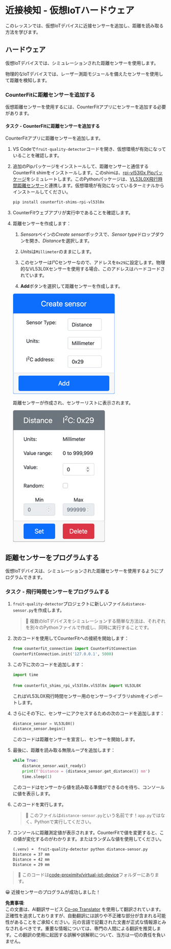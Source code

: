 <!--
CO_OP_TRANSLATOR_METADATA:
{
  "original_hash": "7e9f05bdc50a40fd924b1d66934471bf",
  "translation_date": "2025-08-24T21:56:18+00:00",
  "source_file": "4-manufacturing/lessons/4-trigger-fruit-detector/virtual-device-proximity.md",
  "language_code": "ja"
}
-->
# 近接検知 - 仮想IoTハードウェア

このレッスンでは、仮想IoTデバイスに近接センサーを追加し、距離を読み取る方法を学びます。

## ハードウェア

仮想IoTデバイスでは、シミュレーションされた距離センサーを使用します。

物理的なIoTデバイスでは、レーザー測距モジュールを備えたセンサーを使用して距離を検知します。

### CounterFitに距離センサーを追加する

仮想距離センサーを使用するには、CounterFitアプリにセンサーを追加する必要があります。

#### タスク - CounterFitに距離センサーを追加する

CounterFitアプリに距離センサーを追加します。

1. VS Codeで`fruit-quality-detector`コードを開き、仮想環境が有効になっていることを確認します。

1. 追加のPipパッケージをインストールして、距離センサーと通信するCounterFit shimをインストールします。このshimは、[rpi-vl53l0x Pipパッケージ](https://pypi.org/project/rpi-vl53l0x/)をシミュレートします。このPythonパッケージは、[VL53L0X飛行時間距離センサー](https://wiki.seeedstudio.com/Grove-Time_of_Flight_Distance_Sensor-VL53L0X/)と連携します。仮想環境が有効になっているターミナルからインストールしてください。

    ```sh
    pip install counterfit-shims-rpi-vl53l0x
    ```

1. CounterFitウェブアプリが実行中であることを確認します。

1. 距離センサーを作成します：

    1. *Sensors*ペインの*Create sensor*ボックスで、*Sensor type*ドロップダウンを開き、*Distance*を選択します。

    1. *Units*は`Millimeter`のままにします。

    1. このセンサーはI²Cセンサーなので、アドレスを`0x29`に設定します。物理的なVL53L0Xセンサーを使用する場合、このアドレスはハードコードされています。

    1. **Add**ボタンを選択して距離センサーを作成します。

    ![距離センサーの設定](../../../../../translated_images/counterfit-create-distance-sensor.967c9fb98f27888d95920c9784d004c972490eb71f70397fe13bd70a79a879a3.ja.png)

    距離センサーが作成され、センサーリストに表示されます。

    ![作成された距離センサー](../../../../../translated_images/counterfit-distance-sensor.079eefeeea0b68afc36431ce8fcbe2f09a7e4916ed1cd5cb30e696db53bc18fa.ja.png)

## 距離センサーをプログラムする

仮想IoTデバイスは、シミュレーションされた距離センサーを使用するようにプログラムできます。

### タスク - 飛行時間センサーをプログラムする

1. `fruit-quality-detector`プロジェクトに新しいファイル`distance-sensor.py`を作成します。

    > 💁 複数のIoTデバイスをシミュレーションする簡単な方法は、それぞれを別々のPythonファイルで作成し、同時に実行することです。

1. 次のコードを使用してCounterFitへの接続を開始します：

    ```python
    from counterfit_connection import CounterFitConnection
    CounterFitConnection.init('127.0.0.1', 5000)
    ```

1. この下に次のコードを追加します：

    ```python
    import time
    
    from counterfit_shims_rpi_vl53l0x.vl53l0x import VL53L0X
    ```

    これはVL53L0X飛行時間センサー用のセンサーライブラリshimをインポートします。

1. さらにその下に、センサーにアクセスするための次のコードを追加します：

    ```python
    distance_sensor = VL53L0X()
    distance_sensor.begin()
    ```

    このコードは距離センサーを宣言し、センサーを開始します。

1. 最後に、距離を読み取る無限ループを追加します：

    ```python
    while True:
        distance_sensor.wait_ready()
        print(f'Distance = {distance_sensor.get_distance()} mm')
        time.sleep(1)
    ```

    このコードはセンサーから値を読み取る準備ができるのを待ち、コンソールに値を表示します。

1. このコードを実行します。

    > 💁 このファイルは`distance-sensor.py`という名前です！`app.py`ではなく、Pythonで実行してください。

1. コンソールに距離測定値が表示されます。CounterFitで値を変更すると、この値が変化するのがわかります。またはランダムな値を使用してください。

    ```output
    (.venv) ➜  fruit-quality-detector python distance-sensor.py 
    Distance = 37 mm
    Distance = 42 mm
    Distance = 29 mm
    ```

> 💁 このコードは[code-proximity/virtual-iot-device](../../../../../4-manufacturing/lessons/4-trigger-fruit-detector/code-proximity/virtual-iot-device)フォルダーにあります。

😀 近接センサーのプログラムが成功しました！

**免責事項**:  
この文書は、AI翻訳サービス [Co-op Translator](https://github.com/Azure/co-op-translator) を使用して翻訳されています。正確性を追求しておりますが、自動翻訳には誤りや不正確な部分が含まれる可能性があることをご承知ください。元の言語で記載された文書が正式な情報源とみなされるべきです。重要な情報については、専門の人間による翻訳を推奨します。この翻訳の使用に起因する誤解や誤解釈について、当方は一切の責任を負いません。